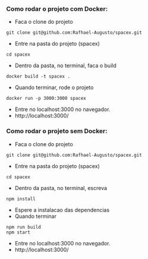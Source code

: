 ### Como rodar o projeto com Docker:

- Faca o clone do projeto
```
git clone git@github.com:Rafhael-Augusto/spacex.git
```
- Entre na pasta do projeto (spacex)
```
cd spacex
```
- Dentro da pasta, no terminal, faca o build
```
docker build -t spacex .
```
- Quando terminar, rode o projeto
```
docker run -p 3000:3000 spacex
```
- Entre no localhost:3000 no navegador.
- http://localhost:3000/

### Como rodar o projeto sem Docker:

- Faca o clone do projeto
```
git clone git@github.com:Rafhael-Augusto/spacex.git
```
- Entre na pasta do projeto (spacex)
```
cd spacex
```
- Dentro da pasta, no terminal, escreva
```
npm install
```
- Espere a instalacao das dependencias
- Quando terminar
```
npm run build
npm start
```
- Entre no localhost:3000 no navegador.
- http://localhost:3000/
